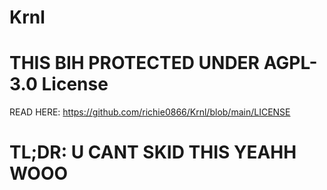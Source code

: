 # Krnl
# THIS BIH PROTECTED UNDER AGPL-3.0 License
READ HERE: https://github.com/richie0866/Krnl/blob/main/LICENSE
# TL;DR: U CANT SKID THIS YEAHH WOOO
